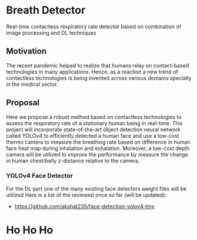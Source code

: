 # Breath Detector

Real-time contactless respiratory rate detector based on combination of image processing and DL techniques


## Motivation

The recent pandemic helped to realize that humans relay on contact-based technologies
in many applications. Hence, as a reaction a new trend of contactless technologies is being
invented across various domains specially in the medical sector.

## Proposal

Here we propose a robust method based on contactless technologies to assess the respiratory rate of 
a stationary human being in real-time. This project will incorporate state-of-the-art object detection 
neural network called YOLOv4 to efficiently detected a human face and use a low-cost thermo camera 
to measure the breathing rate based on difference in human face heat map during inhalation and exhalation.
Moreover, a low-cost depth camera will be utilized to improve the performance by measure the change
in human chest/belly z-distance relative to the camera.

### YOLOv4 Face Detector

For the DL part one of the many existing face detectors weight files will be utilized
Here is a list of the reviewed once so far (will be updated):
 - https://github.com/akshat235/face-detection-yolov4-tiny




# Ho Ho Ho